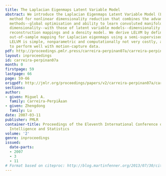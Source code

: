 ```yaml
---
title: The Laplacian Eigenmaps Latent Variable Model
abstract: We introduce the Laplacian Eigenmaps Latent Variable Model (LELVM), a probabilistic
  method for nonlinear dimensionality reduction that combines the advantages of spectral
  methods--global optimisation and ability to learn convoluted manifolds of high intrinsic
  dimensionality--with those of latent variable models--dimensionality reduction and
  reconstruction mappings and a density model. We derive LELVM by defining a natural
  out-of-sample mapping for Laplacian eigenmaps using a semi-supervised learning argument.
  LELVM is simple, nonparametric and computationally not very costly, and is shown
  to perform well with motion-capture data.
pdf: http://proceedings.pmlr.press/carreira-perpinan07a/carreira-perpinan07a.pdf
layout: inproceedings
id: carreira-perpinan07a
month: 0
firstpage: 59
lastpage: 66
page: 59-66
origpdf: http://jmlr.org/proceedings/papers/v2/carreira-perpinan07a/carreira-perpinan07a.pdf
sections: 
author:
- given: Miguel A.
  family: Carreira-PerpiÃ±an
- given: Zhengdong
  family: Lu
date: 2007-03-11
publisher: PMLR
container-title: Proceedings of the Eleventh International Conference on Artificial
  Intelligence and Statistics
volume: '2'
genre: inproceedings
issued:
  date-parts:
  - 2007
  - 3
  - 11
# Format based on citeproc: http://blog.martinfenner.org/2013/07/30/citeproc-yaml-for-bibliographies/
---
```

